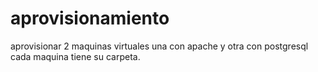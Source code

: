 # aprovisionamiento
aprovisionar 2 maquinas virtuales una con apache y otra con postgresql
cada maquina tiene su carpeta.
